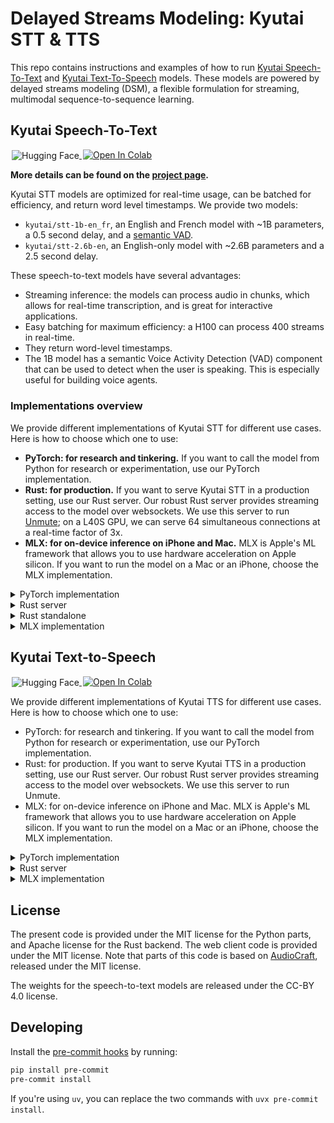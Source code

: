# Delayed Streams Modeling: Kyutai STT & TTS

This repo contains instructions and examples of how to run
[Kyutai Speech-To-Text](#kyutai-speech-to-text)
and [Kyutai Text-To-Speech](#kyutai-text-to-speech) models.
These models are powered by delayed streams modeling (DSM),
a flexible formulation for streaming, multimodal sequence-to-sequence learning.

## Kyutai Speech-To-Text

<a href="https://huggingface.co/collections/kyutai/speech-to-text-685403682cf8a23ab9466886" target="_blank" style="margin: 2px;">
    <img alt="Hugging Face" src="https://img.shields.io/badge/%F0%9F%A4%97%20Hugging%20Face-KyutaiSTT-blue" style="display: inline-block; vertical-align: middle;"/>
</a>
<a target="_blank" href="https://colab.research.google.com/github/kyutai-labs/delayed-streams-modeling/blob/main/stt_pytorch.ipynb">
  <img src="https://colab.research.google.com/assets/colab-badge.svg" alt="Open In Colab"/>
</a>

**More details can be found on the [project page](https://kyutai.org/next/stt).**

Kyutai STT models are optimized for real-time usage, can be batched for efficiency, and return word level timestamps.
We provide two models:
- `kyutai/stt-1b-en_fr`, an English and French model with ~1B parameters, a 0.5 second delay, and a [semantic VAD](https://kyutai.org/next/stt#semantic-vad).
- `kyutai/stt-2.6b-en`, an English-only model with ~2.6B parameters and a 2.5 second delay.

These speech-to-text models have several advantages:
- Streaming inference: the models can process audio in chunks, which allows
  for real-time transcription, and is great for interactive applications.
- Easy batching for maximum efficiency: a H100 can process 400 streams in
  real-time.
- They return word-level timestamps.
- The 1B model has a semantic Voice Activity Detection (VAD) component that
  can be used to detect when the user is speaking. This is especially useful
  for building voice agents.

### Implementations overview

We provide different implementations of Kyutai STT for different use cases.
Here is how to choose which one to use:

- **PyTorch: for research and tinkering.**
  If you want to call the model from Python for research or experimentation, use our PyTorch implementation.
- **Rust: for production.**
  If you want to serve Kyutai STT in a production setting, use our Rust server.
  Our robust Rust server provides streaming access to the model over websockets.
  We use this server to run [Unmute](https://unmute.sh/); on a L40S GPU, we can serve 64 simultaneous connections at a real-time factor of 3x.
- **MLX: for on-device inference on iPhone and Mac.**
  MLX is Apple's ML framework that allows you to use hardware acceleration on Apple silicon.
  If you want to run the model on a Mac or an iPhone, choose the MLX implementation.

<details>
<summary>PyTorch implementation</summary>
<a href="https://huggingface.co/kyutai/stt-2.6b-en" target="_blank" style="margin: 2px;">
    <img alt="Hugging Face" src="https://img.shields.io/badge/%F0%9F%A4%97%20Hugging%20Face-Model-blue" style="display: inline-block; vertical-align: middle;"/>
</a>
<a target="_blank" href="https://colab.research.google.com/github/kyutai-labs/delayed-streams-modeling/blob/main/stt_pytorch.ipynb">
  <img src="https://colab.research.google.com/assets/colab-badge.svg" alt="Open In Colab"/>
</a>

For an example of how to use the model in a way where you can directly stream in PyTorch tensors,
[see our Colab notebook](https://colab.research.google.com/github/kyutai-labs/delayed-streams-modeling/blob/main/stt_pytorch.ipynb).

This requires the [moshi package](https://pypi.org/project/moshi/)
with version 0.2.6 or later, which can be installed via pip.

If you just want to run the model on a file, you can use `moshi.run_inference`.

```bash
python -m moshi.run_inference --hf-repo kyutai/stt-2.6b-en audio/bria.mp3
```

If you have [uv](https://docs.astral.sh/uv/) installed, you can skip the installation step
and just prefix the command above with `uvx --with moshi`.

Additionally, we provide two scripts that highlight different usage scenarios. The first script illustrates how to extract word-level timestamps from the model's outputs:

```bash
uv run \
  scripts/stt_from_file_pytorch.py \
  --hf-repo kyutai/stt-2.6b-en \
  --file audio/bria.mp3
```

The second script can be used to run a model on an existing Hugging Face dataset and calculate its performance metrics: 
```bash
uv run scripts/evaluate_on_dataset.py  \
  --dataset meanwhile  \
  --hf-repo kyutai/stt-2.6b-en
```

Another example shows how one can provide a text-, audio-, or text-audio prompt to our STT model:
```bash
uv run scripts/stt_from_file_pytorch_with_prompt.py \
  --hf-repo kyutai/stt-2.6b-en \
  --file bria.mp3 \
  --prompt_file ./audio/loonah.mp3 \
  --prompt_text "Loonah" \
  --cut-prompt-transcript
```
Produces the transcript of `bria.mp3` using the `Loonah` spelling for the name, instead of the `Luna` used without any prompt:
```
In the heart of an ancient forest, where the trees whispered secrets of the past, there lived a peculiar rabbit named Loonah (...)
```

Apart from nudging the model for a specific spelling of a word, other potential use-cases include speaker adaptation and steering the model towards a specific formatting style or even a language.
However, please bear in mind that is an experimental feature and its behavior is very sensitive to the prompt provided.
</details>

<details>
<summary>Rust server</summary>

<a href="https://huggingface.co/kyutai/stt-2.6b-en-candle" target="_blank" style="margin: 2px;">
    <img alt="Hugging Face" src="https://img.shields.io/badge/%F0%9F%A4%97%20Hugging%20Face-Model-blue" style="display: inline-block; vertical-align: middle;"/>
</a>

The Rust implementation provides a server that can process multiple streaming
queries in parallel. Dependening on the amount of memory on your GPU, you may
have to adjust the batch size from the config file. For a L40S GPU, a batch size
of 64 works well and requests can be processed at 3x real-time speed.

In order to run the server, install the [moshi-server
crate](https://crates.io/crates/moshi-server) via the following command. The
server code can be found in the
[kyutai-labs/moshi](https://github.com/kyutai-labs/moshi/tree/main/rust/moshi-server)
repository.
```bash
cargo install --features cuda moshi-server
```

Then the server can be started via the following command using the config file
from this repository.
For `kyutai/stt-1b-en_fr`, use `configs/config-stt-en_fr.hf.toml`,
and for `kyutai/stt-2.6b-en`, use `configs/config-stt-en-hf.toml`,

```bash
moshi-server worker --config configs/config-stt-en_fr-hf.toml
```

Once the server has started you can transcribe audio from your microphone with the following script.
```bash
uv run scripts/stt_from_mic_rust_server.py
```

We also provide a script for transcribing from an audio file.
```bash
uv run scripts/stt_from_file_rust_server.py audio/bria.mp3
```

The script limits the decoding speed to simulates real-time processing of the audio. 
Faster processing can be triggered by setting 
the real-time factor, e.g. `--rtf 1000` will process
the data as fast as possible.
</details>

<details>
<summary>Rust standalone</summary>
<a href="https://huggingface.co/kyutai/stt-2.6b-en-candle" target="_blank" style="margin: 2px;">
    <img alt="Hugging Face" src="https://img.shields.io/badge/%F0%9F%A4%97%20Hugging%20Face-Model-blue" style="display: inline-block; vertical-align: middle;"/>
</a>

A standalone Rust example script is provided in the `stt-rs` directory in this repo.
This can be used as follows:
```bash
cd stt-rs
cargo run --features cuda -r -- audio/bria.mp3
```
You can get the timestamps by adding the `--timestamps` flag, and see the output
of the semantic VAD by adding the `--vad` flag.
</details>

<details>
<summary>MLX implementation</summary>
<a href="https://huggingface.co/kyutai/stt-2.6b-en-mlx" target="_blank" style="margin: 2px;">
    <img alt="Hugging Face" src="https://img.shields.io/badge/%F0%9F%A4%97%20Hugging%20Face-Model-blue" style="display: inline-block; vertical-align: middle;"/>
</a>

[MLX](https://ml-explore.github.io/mlx/build/html/index.html) is Apple's ML framework that allows you to use
hardware acceleration on Apple silicon.

This requires the [moshi-mlx package](https://pypi.org/project/moshi-mlx/)
with version 0.2.6 or later, which can be installed via pip.

If you just want to run the model on a file, you can use `moshi_mlx.run_inference`:

```bash
python -m moshi_mlx.run_inference --hf-repo kyutai/stt-2.6b-en-mlx audio/bria.mp3 --temp 0
```

If you have [uv](https://docs.astral.sh/uv/) installed, you can skip the installation step
and just prefix the command above with `uvx --with moshi-mlx`.

If you want to transcribe audio from your microphone, use:

```bash
python scripts/stt_from_mic_mlx.py
```

The MLX models can also be used in swift using the [moshi-swift
codebase](https://github.com/kyutai-labs/moshi-swift), the 1b model has been
tested to work fine on an iPhone 16 Pro.
</details>

## Kyutai Text-to-Speech

<a href="https://huggingface.co/collections/kyutai/text-to-speech-6866192e7e004ed04fd39e29" target="_blank" style="margin: 2px;">
    <img alt="Hugging Face" src="https://img.shields.io/badge/%F0%9F%A4%97%20Hugging%20Face-KyutaiTTS-blue" style="display: inline-block; vertical-align: middle;"/>
</a>
<a target="_blank" href="https://colab.research.google.com/github/kyutai-labs/delayed-streams-modeling/blob/main/stt_pytorch.ipynb">
  <img src="https://colab.research.google.com/assets/colab-badge.svg" alt="Open In Colab"/>
</a>

We provide different implementations of Kyutai TTS for different use cases. Here is how to choose which one to use:

- PyTorch: for research and tinkering. If you want to call the model from Python for research or experimentation, use our PyTorch implementation.
- Rust: for production. If you want to serve Kyutai TTS in a production setting, use our Rust server. Our robust Rust server provides streaming access to the model over websockets. We use this server to run Unmute.
- MLX: for on-device inference on iPhone and Mac. MLX is Apple's ML framework that allows you to use hardware acceleration on Apple silicon. If you want to run the model on a Mac or an iPhone, choose the MLX implementation.

<details>
<summary>PyTorch implementation</summary>

<a target="_blank" href="https://colab.research.google.com/github/kyutai-labs/delayed-streams-modeling/blob/main/tts_pytorch.ipynb">
  <img src="https://colab.research.google.com/assets/colab-badge.svg" alt="Open In Colab"/>
</a>

Check out our [Colab notebook](https://colab.research.google.com/github/kyutai-labs/delayed-streams-modeling/blob/main/tts_pytorch.ipynb) or use the script:

```bash
# From stdin, plays audio immediately
echo "Hey, how are you?" | python scripts/tts_pytorch.py - -

# From text file to audio file
python scripts/tts_pytorch.py text_to_say.txt audio_output.wav
```

This requires the [moshi package](https://pypi.org/project/moshi/), which can be installed via pip.
If you have [uv](https://docs.astral.sh/uv/) installed, you can skip the installation step
and just prefix the command above with `uvx --with moshi`.
</details>

<details>
<summary>Rust server</summary>

Example coming soon.
</details>

<details>
<summary>MLX implementation</summary>

[MLX](https://ml-explore.github.io/mlx/build/html/index.html) is Apple's ML framework that allows you to use
hardware acceleration on Apple silicon.

Use our example script to run Kyutai TTS on MLX.
The script takes text from stdin or a file and can output to a file or stream the resulting audio.

```bash
# From stdin, plays audio immediately
echo "Hey, how are you?" | python scripts/tts_mlx.py - -

# From text file to audio file
python scripts/tts_mlx.py text_to_say.txt audio_output.wav
```

This requires the [moshi-mlx package](https://pypi.org/project/moshi-mlx/), which can be installed via pip.
If you have [uv](https://docs.astral.sh/uv/) installed, you can skip the installation step
and just prefix the command above with `uvx --with moshi-mlx`.
</details>

## License

The present code is provided under the MIT license for the Python parts, and Apache license for the Rust backend.
The web client code is provided under the MIT license.
Note that parts of this code is based on [AudioCraft](https://github.com/facebookresearch/audiocraft), released under
the MIT license.

The weights for the speech-to-text models are released under the CC-BY 4.0 license.

## Developing

Install the [pre-commit hooks](https://pre-commit.com/) by running:

```bash
pip install pre-commit
pre-commit install
```

If you're using `uv`, you can replace the two commands with `uvx pre-commit install`.
